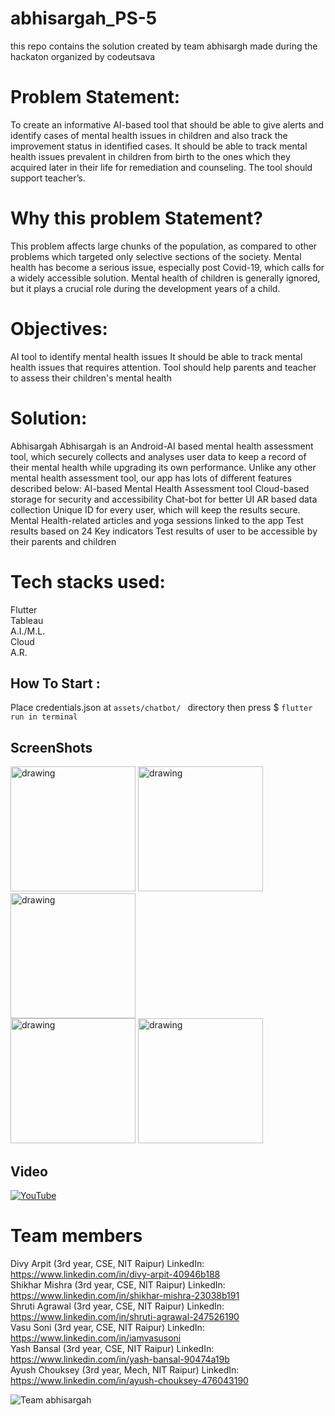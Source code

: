 # abhisargah_PS-5
this repo contains the solution created by team abhisargh made during the hackaton organized by codeutsava

# Problem Statement:
To create an informative AI-based tool that should be able to give alerts and identify cases of mental health issues in children and also track the improvement status in identified cases. It should be able to track mental health issues prevalent in children from birth to the ones which they acquired later in their life for remediation and counseling. The tool should support teacher’s.

# Why this problem Statement?
This problem affects large chunks of the population, as compared to other problems which targeted only selective sections of the society.
Mental health has become a serious issue, especially post Covid-19, which calls for a widely accessible solution.
Mental health of children is generally ignored, but it plays a crucial role during the development years of a child.

# Objectives:
AI tool to identify mental health issues
It should be able to track mental health issues that requires attention.
Tool should help parents and teacher to assess their children's mental health

# Solution:
Abhisargah
Abhisargah is an Android-AI based mental health assessment tool, which securely collects and analyses user data to keep a record of their mental health while upgrading its own performance. Unlike any other mental health assessment tool, our app has lots of different features described below: 
AI-based Mental Health Assessment tool
Cloud-based storage for security and accessibility
Chat-bot for better UI
AR based data collection
Unique ID for every user, which will keep the results secure.
Mental Health-related articles and yoga sessions linked to the app
Test results based on 24 Key indicators
Test results of user to be accessible by their parents and children

# Tech stacks used:
Flutter <br />
Tableau <br />
A.I./M.L.<br />
Cloud <br />
A.R. <br />


## How To Start :
Place credentials.json at 
                        ```
                        assets/chatbot/ 
                        ```
directory then press 
                        $ ```
                        flutter run in terminal 
                        ```


## ScreenShots
<div>
<img src="https://assets.devfolio.co/hackathons/7c5a1cee311a467f93554de3da5ec7bb/projects/ebf5b5aab33540b7a56ee0cb80be4a7a/c3b618b0-c3e3-4fb0-89b0-98bbc45c1f7a.jpeg" alt="drawing" width="200">
<img src="https://assets.devfolio.co/hackathons/7c5a1cee311a467f93554de3da5ec7bb/projects/ebf5b5aab33540b7a56ee0cb80be4a7a/b9ae73e1-7792-4f96-aef7-901220ce2e29.jpeg" alt="drawing" width="200"/>
<img src="https://assets.devfolio.co/hackathons/7c5a1cee311a467f93554de3da5ec7bb/projects/ebf5b5aab33540b7a56ee0cb80be4a7a/38eeb58d-f672-4097-aa16-22b3e452640c.jpeg" alt="drawing" width="200"/>
  </div>
  <div>
<img src="https://assets.devfolio.co/hackathons/7c5a1cee311a467f93554de3da5ec7bb/projects/ebf5b5aab33540b7a56ee0cb80be4a7a/e7b7e344-4d7b-4bc4-823f-ac00ee30c9e4.jpeg" alt="drawing" width="200"/>
<img src="https://assets.devfolio.co/hackathons/7c5a1cee311a467f93554de3da5ec7bb/projects/ebf5b5aab33540b7a56ee0cb80be4a7a/969c64c9-ec39-4820-9b4f-bb1f92b36b12.jpeg" alt="drawing" width="200"/>
</div>

## Video

[![YouTube](https://user-images.githubusercontent.com/16835617/155911967-018481a2-3772-4cc1-b27a-6f8d488109cd.png)](https://www.youtube.com/watch?v=UPWZwu7o_is  "Abhisargah")





# Team members
Divy Arpit (3rd year, CSE, NIT Raipur)
LinkedIn: https://www.linkedin.com/in/divy-arpit-40946b188 <br />
Shikhar Mishra (3rd year, CSE, NIT Raipur)
LinkedIn: https://www.linkedin.com/in/shikhar-mishra-23038b191 <br />
Shruti Agrawal (3rd year, CSE, NIT Raipur)
LinkedIn: https://www.linkedin.com/in/shruti-agrawal-247526190 <br />
Vasu Soni (3rd year, CSE, NIT Raipur)
LinkedIn: https://www.linkedin.com/in/iamvasusoni <br />
Yash Bansal (3rd year, CSE, NIT Raipur)
LinkedIn: https://www.linkedin.com/in/yash-bansal-90474a19b <br />
Ayush Chouksey (3rd year, Mech, NIT Raipur)
LinkedIn: https://www.linkedin.com/in/ayush-chouksey-476043190
 
 
 
 
 
 
 
 
 ![Team abhisargah](https://user-images.githubusercontent.com/16835617/155913429-10d4df12-7840-4d63-a619-5b76d22cfa1b.png)

 
 
